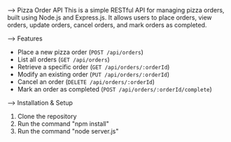 --> Pizza Order API
This is a simple RESTful API for managing pizza orders, built using Node.js and Express.js. It allows users to place orders, view orders, update orders, cancel orders, and mark orders as completed.

--> Features
- Place a new pizza order (`POST /api/orders`)
- List all orders (`GET /api/orders`)
- Retrieve a specific order (`GET /api/orders/:orderId`)
- Modify an existing order (`PUT /api/orders/:orderId`)
- Cancel an order (`DELETE /api/orders/:orderId`)
- Mark an order as completed (`POST /api/orders/:orderId/complete`)
  
--> Installation & Setup
1. Clone the repository
2. Run the command "npm install"
3. Run the command "node server.js"
